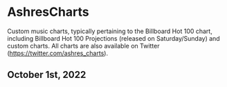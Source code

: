 # AshresCharts
Custom music charts, typically pertaining to the Billboard Hot 100 chart, including Billboard Hot 100 Projections (released on Saturday/Sunday) and custom charts. All charts are also available on Twitter (https://twitter.com/ashres_charts).
<html>
<h2> October 1st, 2022
